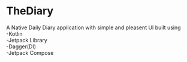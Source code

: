 # TheDiary 
A Native Daily Diary application with simple and pleasent UI built using\
-Kotlin\
-Jetpack Library\
-Dagger(DI)\
-Jetpack Compose
